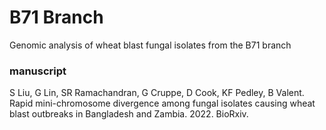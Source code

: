 # B71 Branch
Genomic analysis of wheat blast fungal isolates from the B71 branch

### manuscript
S Liu, G Lin, SR Ramachandran, G Cruppe, D Cook, KF Pedley, B Valent. Rapid mini-chromosome divergence among fungal isolates causing wheat blast outbreaks in Bangladesh and Zambia. 2022. BioRxiv.



